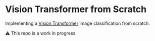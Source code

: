 # **Vision Transformer from Scratch**

Implementing a [Vision Transformer](https://arxiv.org/abs/2010.11929v2) image classification from scratch.

⚠️ This repo is a work in progress